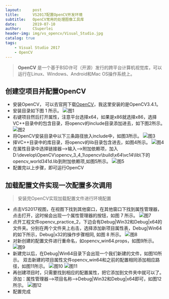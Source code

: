 ```yaml
---
layout:     post
title:      VS2017配置OpenCV开发环境
subtitle:   OpenCV常用的处理图像工具库
date:       2019-07-10
author:     CSuperlei
header-img: img/vs_opencv/Visual_Studio.jpg
catalog: true
tags:
    - Visual Studio 2017
    - OpenCV
---
```


> **OpenCV** 是一个基于BSD许可（开源）发行的跨平台计算机视觉库，可以运行在Linux、Windows、Android和Mac OS操作系统上。

## 创建空项目并配置OpenCV

- 安装OpenCV，  可以去官网下载[OpenCV](https://opencv.org/)，我这里安装的是OpenCV3.4.1。
- 安装目录如下图 1 所示。
![图1](/img/vs-opencv-01.png)
- 右键项目然后打开属性，注意平台选择x64，如果是x86就选择x86，选择VC++目录中的包含目录，将opencv的include目录添加进去，如下图2所示。
![图2](/img/vs-opencv-02.png)
- 将OpenCV安装目录中以下三条路径放入include中，如图3所示。
![图3](/img/vs-opencv-03.png)
- 择VC++目录中的库目录，将opencv的lib目录包含进去，如图4所示。
![图4](/img/vs-opencv-04.png)
- 在属性目录中选择链接器-->输入-->附加依赖项，加入 D:\develop\OpenCV\opencv_3_4_1\opencv\build\x64\vc14\lib\下的opencv_world341d.lib到附加依赖项,如图5所示。
![图5](/img/vs-opencv-05.png)
- 配置完以上步骤，即可运行OpenCV

## 加载配置文件实现一次配置多次调用
> 安装完OpenCV实现加载配置文件进行环境配置
- 点击VS2017视图，在视图下找到其他窗口，在其他窗口下找到属性管理器，点击打开，这时候会出现一个属性管理器的按钮，如图 7 所示。
![图7](/img/vs-opencv-07.png)
- 点开工程文件opencv_practice_2，下边会有Debug|Win32和Debug|x64的文件夹。分别在两个文件夹上右击，选择添加新项目属性表，Debug|Win64的如下所示，Debug|x32的操作步骤相同, 如图 8 所示。
![图8](/img/vs-opencv-08.png)
- 对新创建的配置文件进行重命名，如opencv_win64.props，如图9所示。
![图9](/img/vs-opencv-09.png)
- 新建完以后，在Debug|Win64目录下会出现一个我们新建的文件，如图10所示。 双击新建的项目属性文件opencv_win64和之前的配置相同添加相应路径，如图11所示。
![图10](/img/vs-opencv-10.png)
![图11](/img/vs-opencv-11.png)
- 再创建项目时，只需要找到相应的配置属性，把它添加到文件夹中就可以了。 添加：属性管理器-->项目名称-->Debug|Win32和Debug|x64即可，如图12所示。
![图12](/img/vs-opencv-12.png)
- 配置完成














